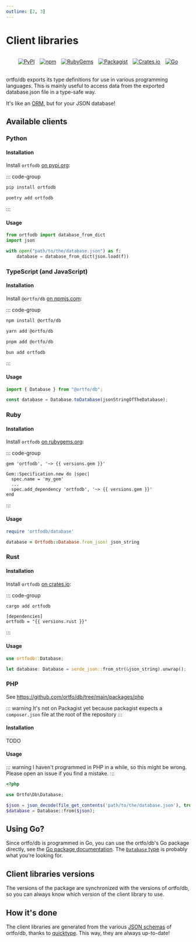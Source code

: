 ```yaml
---
outline: [2, 3]
---
```


<script setup>
  import { onMounted } from 'vue'
  import { data } from './client-libraries.data.js'
  import { getRustVersion, getGemVersion, getGoVersion } from './client-libraries-versions.js'

  let versions = data.versions


  onMounted(async () => {
    // try to get fresh data on client-side
    versions.rust = await getRustVersion().catch(() => versions.rust)
    versions.ruby = await getGemVersion().catch(() => versions.ruby)
    versions.go = await getGoVersion().catch(() => versions.go)
  })
</script>

# Client libraries <Badge type=warning text=beta />

<div style="display: flex; justify-content: center; gap: 1em; margin: 2rem 0;">

<a href="https://pypi.org/project/ortfodb/">
  <img src="https://img.shields.io/pypi/v/ortfodb" alt="PyPI" />
</a>

<a href="https://www.npmjs.com/package/@ortfo/db">
  <img src="https://img.shields.io/npm/v/@ortfo/db" alt="npm" />
</a>

<a href="https://rubygems.org/gems/ortfodb">
  <img src="https://img.shields.io/gem/v/ortfodb" alt="RubyGems" />
</a>

<a href="https://packagist.org/packages/ortfo/db">
  <img src="https://img.shields.io/packagist/v/ortfo/db" alt="Packagist" />
</a>

<a href="https://crates.io/crates/ortfodb">
  <img src="https://img.shields.io/crates/v/ortfodb" alt="Crates.io" />
</a>

<a href="https://pkg.go.dev/github.com/ortfo/db">
  <img :src="`https://img.shields.io/badge/Go-${ versions.go }-blue`" alt="Go" />
</a>

</div>

ortfo/db exports its type definitions for use in various programming languages. This is mainly useful to access data from the exported database.json file in a type-safe way.

It's like an [ORM](https://en.wikipedia.org/wiki/Object-relational_mapping), but for your JSON database!

## Available clients

### Python

#### Installation

Install `ortfodb` [on pypi.org](https://pypi.org/project/ortfodb/):

::: code-group

```bash [with pip]
pip install ortfodb
```

```bash [with Poetry]
poetry add ortfodb
```

:::

#### Usage

```python
from ortfodb import database_from_dict
import json

with open("path/to/the/database.json") as f:
    database = database_from_dict(json.load(f))
```

### TypeScript (and JavaScript)

#### Installation

Install `@ortfo/db` [on npmjs.com](https://www.npmjs.com/package/@ortfo/db):

::: code-group

```bash [with npm]
npm install @ortfo/db
```

```bash [with yarn]
yarn add @ortfo/db
```

```bash [with pnpm]
pnpm add @ortfo/db
```

```bash [with bun]
bun add ortfodb
```

:::

#### Usage

```typescript
import { Database } from "@ortfo/db";

const database = Database.toDatabase(jsonStringOfTheDatabase);
```

### Ruby

#### Installation

Install `ortfodb` [on rubygems.org](https://rubygems.org/gems/ortfodb):

::: code-group

```ruby-vue [Gemfile]
gem 'ortfodb', '~> {{ versions.gem }}'
```

```ruby-vue{4} [my_gem.gemspec]
Gem::Specification.new do |spec|
  spec.name = 'my_gem'
  ...
  spec.add_dependency 'ortfodb', '~> {{ versions.gem }}'
end
```

:::

#### Usage

```ruby
require 'ortfodb/database'

database = Ortfodb::Database.from_json! json_string
```

### Rust

#### Installation

Install `ortfodb` [on crates.io](https://crates.io/crates/ortfodb):

::: code-group

```bash [with cargo]
cargo add ortfodb
```

```toml-vue [Cargo.toml]
[dependencies]
ortfodb = "{{ versions.rust }}"
```

:::

#### Usage

```rust
use ortfodb::Database;

let database: Database = serde_json::from_str(&json_string).unwrap();
```

### PHP

See https://github.com/ortfo/db/tree/main/packages/php

::: warning
It's not on Packagist yet because packagist expects a `composer.json` file at the root of the repository
:::

#### Installation

TODO

#### Usage

::: warning
I haven't programmed in PHP in a while, so this might be wrong. Please open an issue if you find a mistake.
:::

```php
<?php

use Ortfo\Db\Database;

$json = json_decode(file_get_contents('path/to/the/database.json'), true);
$database = Database::from($json);
```

## Using Go?

Since ortfo/db is programmed in Go, you can use the ortfo/db's Go package directly, see the [Go package documentation](https://pkg.go.dev/github.com/ortfo/db). The [`Database` type](https://pkg.go.dev/github.com/ortfo/db#Database) is probably what you're looking for.

## Client libraries versions

The versions of the package are synchronized with the versions of ortfo/db, so you can always know which version of the client library to use.

## How it's done

The client libraries are generated from the various [JSON schemas](/db/json-schemas.md) of ortfo/db, thanks to [quicktype](https://quicktype.io/). This way, they are always up-to-date!
